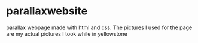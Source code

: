 # parallaxwebsite
parallax webpage made with html and css. The pictures I used for the page are my actual pictures I took while in yellowstone
